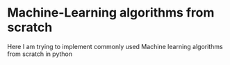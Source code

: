 # Machine-Learning algorithms from scratch
Here I am trying to implement commonly used Machine learning algorithms from scratch in python
